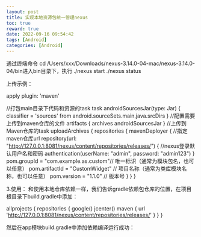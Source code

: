 ```yaml
---
layout: post
title: 实现本地资源包统一管理nexus
toc: true
reward: true
date: 2022-09-16 09:54:42
tags: [Android]
categories: [Android]
---
```

通过终端命令 cd /Users/xxx/Downloads/nexus-3.14.0-04-mac/nexus-3.14.0-04/bin进入bin目录下，执行
./nexus start
./nexus status


上传示例：

apply plugin: 'maven'

//打包main目录下代码和资源的task
task androidSourcesJar(type: Jar) {
    classifier = 'sources'
    from android.sourceSets.main.java.srcDirs
}
//配置需要上传到maven仓库的文件
artifacts {
    archives androidSourcesJar
}
//上传到Maven仓库的task
uploadArchives {
    repositories {
        mavenDeployer {
            //指定maven仓库url
            repository(url: "http://127.0.0.1:8081/nexus/content/repositories/releases/") {
                //nexus登录默认用户名和密码
                authentication(userName: "admin", password: "admin123")
            }
            pom.groupId = "com.example.as.custom"// 唯一标识（通常为模块包名，也可以任意）
            pom.artifactId = "CustomWidget" // 项目名称（通常为类库模块名称，也可以任意）
            pom.version = "1.1.0" // 版本号
        }
    }
}

3.使用：
和使用本地仓库依赖一样，我们告诉gradle依赖包仓库的位置，在项目根目录下build.gradle中添加：

allprojects {
    repositories {
        google()
        jcenter()
        maven { url 'http://127.0.0.1:8081/nexus/content/repositories/releases/' }
    }
}

然后在app模块build.gradle中添加依赖编译运行成功：
